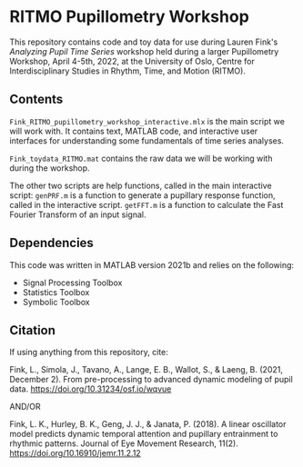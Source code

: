 # RITMO Pupillometry Workshop
This repository contains code and toy data for use during Lauren Fink's *Analyzing Pupil Time Series* workshop held during a larger Pupillometry Workshop, April 4-5th, 2022, at the University of Oslo, Centre for Interdisciplinary Studies in Rhythm, Time, and Motion (RITMO).

## Contents
`Fink_RITMO_pupillometry_workshop_interactive.mlx` is the main script we will work with. It contains text, MATLAB code, and interactive user interfaces for understanding some fundamentals of time series analyses. 

`Fink_toydata_RITMO.mat` contains the raw data we will be working with during the workshop. 

The other two scripts are help functions, called in the main interactive script: 
`genPRF.m` is a function to generate a pupillary response function, called in the interactive script. 
`getFFT.m` is a function to calculate the Fast Fourier Transform of an input signal. 

## Dependencies
This code was written in MATLAB version 2021b and relies on the following:
- Signal Processing Toolbox
- Statistics Toolbox
- Symbolic Toolbox

## Citation
If using anything from this repository, cite:

Fink, L., Simola, J., Tavano, A., Lange, E. B., Wallot, S., & Laeng, B. (2021, December 2). From pre-processing to advanced dynamic modeling of pupil data. https://doi.org/10.31234/osf.io/wqvue

AND/OR 

Fink, L. K., Hurley, B. K., Geng, J. J., & Janata, P. (2018). A linear oscillator model predicts dynamic temporal attention and pupillary entrainment to rhythmic patterns. Journal of Eye Movement Research, 11(2). https://doi.org/10.16910/jemr.11.2.12 
